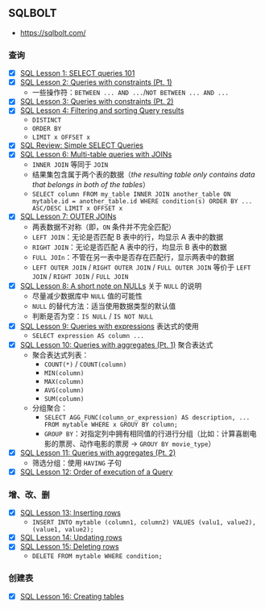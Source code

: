 ## SQLBOLT

- https://sqlbolt.com/

### 查询

- [x] [SQL Lesson 1: SELECT queries 101]()
- [x] [SQL Lesson 2: Queries with constraints (Pt. 1)](https://sqlbolt.com/lesson/select_queries_with_constraints)
  - 一些操作符：`BETWEEN ... AND ...`/`NOT BETWEEN ... AND ...`
- [x] [SQL Lesson 3: Queries with constraints (Pt. 2)](https://sqlbolt.com/lesson/select_queries_with_constraints_pt_2)
- [x] [SQL Lesson 4: Filtering and sorting Query results](https://sqlbolt.com/lesson/filtering_sorting_query_results)
  - `DISTINCT`
  - `ORDER BY` 
  - `LIMIT x OFFSET x`
- [x] [SQL Review: Simple SELECT Queries](https://sqlbolt.com/lesson/select_queries_review)
- [x] [SQL Lesson 6: Multi-table queries with JOINs](https://sqlbolt.com/lesson/select_queries_with_joins)
  - `INNER JOIN` 等同于 `JOIN`
  - 结果集包含属于两个表的数据（*the resulting table only contains data that belongs in both of the tables*）
  - `SELECT column FROM my_table INNER JOIN another_table ON mytable.id = another_table.id WHERE condition(s) ORDER BY ... ASC/DESC LIMIT x OFFSET x`
- [x] [SQL Lesson 7: OUTER JOINs](https://sqlbolt.com/lesson/select_queries_with_outer_joins)
  - 两表数据不对称（即，`ON` 条件并不完全匹配）
  - `LEFT JOIN`：无论是否匹配 B 表中的行，均显示 A 表中的数据
  - `RIGHT JOIN`：无论是否匹配 A 表中的行，均显示 B 表中的数据
  - `FULL JOIn`：不管在另一表中是否存在匹配行，显示两表中的数据
  - `LEFT OUTER JOIN` / `RIGHT OUTER JOIN` / `FULL OUTER JOIN` 等价于 `LEFT JOIN` / `RIGHT JOIN` / `FULL JOIN`
- [x] [SQL Lesson 8: A short note on NULLs](https://sqlbolt.com/lesson/select_queries_with_nulls) 关于 `NULL` 的说明
  - 尽量减少数据库中 `NULL` 值的可能性
  - `NULL` 的替代方法：适当使用数据类型的默认值
  - 判断是否为空：`IS NULL` / `IS NOT NULL`
- [x] [SQL Lesson 9: Queries with expressions](https://sqlbolt.com/lesson/select_queries_with_expressions) 表达式的使用
  - `SELECT expression AS column ...`
- [x] [SQL Lesson 10: Queries with aggregates (Pt. 1)](https://sqlbolt.com/lesson/select_queries_with_aggregates) 聚合表达式
  - 聚合表达式列表：
    - `COUNT(*)` / `COUNT(column)`
    - `MIN(column)`
    - `MAX(column)`
    - `AVG(column)`
    - `SUM(column)`
  - 分组聚合：
    - `SELECT AGG_FUNC(column_or_expression) AS description, ... FROM mytable WHERE x GROUY BY column;`
    - `GROUP BY`：对指定列中拥有相同值的行进行分组（比如：计算喜剧电影的票房、动作电影的票房 -> `GROUY BY movie_type`）
- [x] [SQL Lesson 11: Queries with aggregates (Pt. 2)](https://sqlbolt.com/lesson/select_queries_with_aggregates_pt_2)
  - 筛选分组：使用 `HAVING` 子句
- [x] [SQL Lesson 12: Order of execution of a Query](https://sqlbolt.com/lesson/select_queries_order_of_execution)

### 增、改、删

- [x] [SQL Lesson 13: Inserting rows](https://sqlbolt.com/lesson/inserting_rows)
  - `INSERT INTO mytable (column1, column2) VALUES (valu1, value2), (value1, value2);`
- [x] [SQL Lesson 14: Updating rows](https://sqlbolt.com/lesson/updating_rows)
- [x] [SQL Lesson 15: Deleting rows](https://sqlbolt.com/lesson/deleting_rows)
  - `DELETE FROM mytable WHERE condition;`

### 创建表

- [x] [SQL Lesson 16: Creating tables](https://sqlbolt.com/lesson/creating_tables)